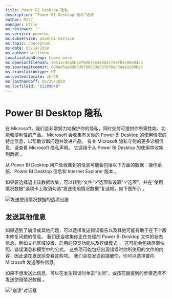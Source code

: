 ```yaml
---
title: Power BI Desktop 隐私
description: “Power BI Desktop 隐私”选项
author: MI77
manager: kfile
ms.reviewer: ''
ms.service: powerbi
ms.subservice: powerbi-service
ms.topic: conceptual
ms.date: 03/14/2018
ms.author: willthom
LocalizationGroup: Learn more
ms.openlocfilehash: 9051ec4ea5bb9f60637e389bd77defb5590604c6
ms.sourcegitcommit: 60dad5aa0d85db790553e537bf8ac34ee3289ba3
ms.translationtype: HT
ms.contentlocale: zh-CN
ms.lasthandoff: 05/29/2019
ms.locfileid: "61289640"
---
```

# <a name="power-bi-desktop-privacy"></a>Power BI Desktop 隐私

在 Microsoft，我们会非常努力地保护你的隐私，同时交付可提供你所需性能、功能和便利性的产品。 Microsoft 会收集有关你的 Power BI Desktop 的使用情况的特定信息，以帮助诊断问题并改进产品。 有关 Microsoft 隐私守则的更多详细信息，请查看 Microsoft 隐私声明。 它适用于从 Power BI Desktop 的使用中收集到数据  。
 
从 Power BI Desktop 用户处收集到的信息可能会包括以下方面的数据：操作系统、Power BI Desktop 信息和 Internet Explorer 版本  。 
 
如果要选择退出该数据收集，可以转到“文件”>“选项和设置”>“选项”，并在“使用情况数据”选项卡上取消勾选“发送使用情况数据”复选框，如下图所示    。

![发送使用情况数据的选项设置](media/desktop-privacy/privacy_01.png)

## <a name="sending-additional-information"></a>发送其他信息

如果遇到了崩溃或其他问题，可以选择发送错误报告以及其他可能有助于在下个版本修复问题的信息。 我们还会收集你正在处理的 Power BI Desktop 文件的状态信息，例如文档区域设置、启用的预览功能以及存储模式  。 这可能会包括屏幕快照、错误消息和模型中的公式。 这些项可能包括出现错误时你所使用的文件的内容，因此请在发送前查看这些项。 我们会在发送前提醒你，你可以选择要向 Microsoft 发送哪些信息。  
 
如果不想发送此信息，可以在发生错误时单击“关闭”，或按前面提到的步骤选择不发送使用情况数据  。 

![“崩溃”对话框](media/desktop-privacy/privacy_02.png)

